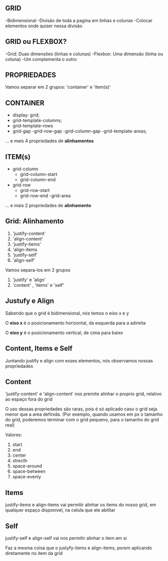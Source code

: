 ## GRID

-Bidimensional
-Divisão de toda a pagina em linhas e colunas
-Colocar elementos onde quiser nessa divisão

## GRID ou FLEXBOX?

-Grid: Duas dimensões (linhas e colunas)
-Flexbox: Uma dimensão (linha ou coluna)
-Um complementa o outro

## PROPRIEDADES

Vamos separar em 2 grupos:
'container' e 'item(s)'

## CONTAINER

- display: grid;
- grid-template-columns;
- grid-template-rows
- grid-gap
    -grid-row-gap
    -grid-column-gap
-grid-template-areas;

... e mais 4 propriedades de **alinhamentos**

## ITEM(s)

- grid-column
    - grid-column-start
    - grid-column-end
- grid-row
    - grid-row-start
    - grid-row-end
-grid-area

... e mais 2 propriedades de **alinhamento**

## Grid: Alinhamento

1. 'justify-content'
2. 'align-content'
3.  'justify-items'
4. 'align-items
5. 'justify-self'
6. 'align-self'

Vamos separa-los em 2 grupos
1. 'justify' e 'align'
2. 'content' , 'items' e 'self'

## Justufy e Align

Sabendo que o grid é bidimensional, nós temos o eixo x e y

O **eixo x** é o posicionamento horizontal, da esquerda para a adireita

O **eixo y** é o posicionamento vertical, de cima para baixo

## Content, Items e Self

Juntando justify e align com esses elementos, nós observamos nossas propriedades

## Content

'justify-content' e 'align-content' nos premite alinhar o proprio grid, relativo ao espaço fora do grid

O uso dessas propriedades são raras, pois é só aplicado caso o grid seja menor que a area definida.
(Por exemplo, quando usamos em px o tamanho do grid, poderemos terminar com o grid pequeno, para o tamanho do grid real)

Valores:

1. start
2. end
3. center
4. strecth
5. space-around
6. space-between
7. space-evenly

## Items

justify-items e align-items vai permitir alinhar os items do nosso grid, em qualquer espaço disponivel, na celula que ele abilitar

## Self

justify-self e align-self vai nos permitir alinhar o item em si

Faz a mesma coisa que o justyfy-items e align-items, porem aplicando diretamente no item da grid

